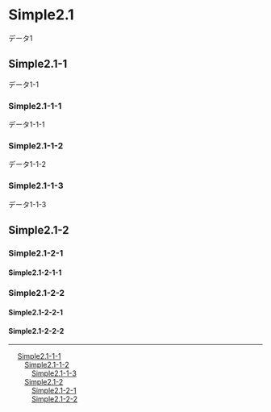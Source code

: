 <!-- test/data/simple2.md -->
# Simple2.1 <a id="SS_1"></a>
データ1

## Simple2.1-1 <a id="SS_1_1"></a>
データ1-1

### Simple2.1-1-1 <a id="SS_1_1_1"></a>
データ1-1-1

### Simple2.1-1-2 <a id="SS_1_1_2"></a>
データ1-1-2

### Simple2.1-1-3 <a id="SS_1_1_3"></a>
データ1-1-3

## Simple2.1-2 <a id="SS_1_2"></a>
### Simple2.1-2-1 <a id="SS_1_2_1"></a>
#### Simple2.1-2-1-1 <a id="SS_1_2_1_1"></a>
### Simple2.1-2-2 <a id="SS_1_2_2"></a>
#### Simple2.1-2-2-1 <a id="SS_1_2_2_1"></a>
#### Simple2.1-2-2-2 <a id="SS_1_2_2_2"></a>

---
&emsp; [Simple2.1-1-1](simple_index_inject.md#SS_1_1_1)  
&emsp;&emsp; [Simple2.1-1-2](simple_index_inject.md#SS_1_1_2)  
&emsp;&emsp;&emsp; [Simple2.1-1-3](simple_index_inject.md#SS_1_1_3)  
&emsp;&emsp; [Simple2.1-2](simple_index_inject.md#SS_1_2)  
&emsp;&emsp;&emsp; [Simple2.1-2-1](simple_index_inject.md#SS_1_2_1)  
&emsp;&emsp;&emsp; [Simple2.1-2-2](simple_index_inject.md#SS_1_2_2)  
  
  


